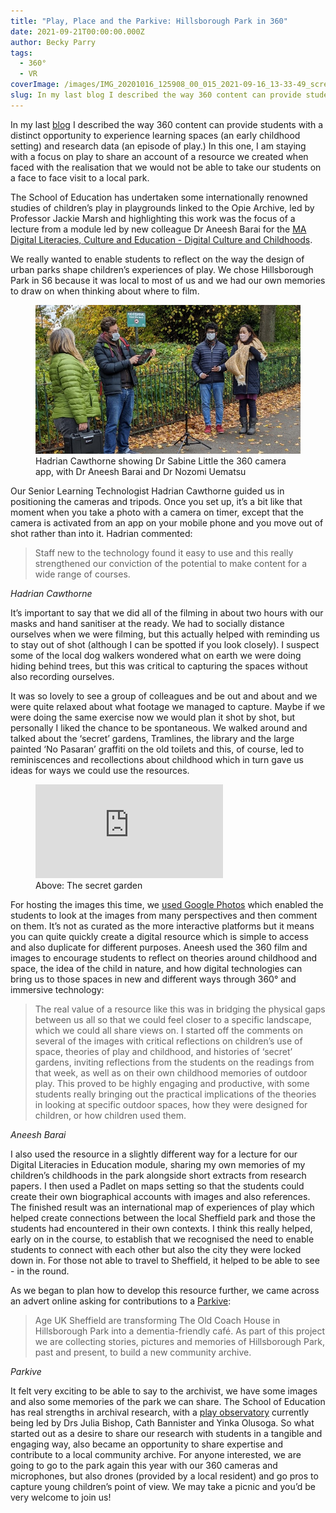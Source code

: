 ```yaml
---
title: "Play, Place and the Parkive: Hillsborough Park in 360"
date: 2021-09-21T00:00:00.000Z
author: Becky Parry
tags:
  - 360°
  - VR
coverImage: /images/IMG_20201016_125908_00_015_2021-09-16_13-33-49_screenshot-scaled.jpg
slug: In my last blog I described the way 360 content can provide students with a distinct opportunity to experience learning spaces (an early childhood setting) and research data (an episode of play.) In this one, I am staying with a focus on play to share an account of a resource we created when faced with the realisation that we would not be able to take our students on a face to face visit to a local park.
---
```


In my last [blog](https://edu-tel.netlify.app/posts/'it's-just-not-the-same':-the-realities-of-virtual-realities-in-teaching-and-learning-in-higher-education/) I described the way 360 content can provide students with a distinct opportunity to experience learning spaces (an early childhood setting) and research data (an episode of play.) In this one, I am staying with a focus on play to share an account of a resource we created when faced with the realisation that we would not be able to take our students on a face to face visit to a local park.

The School of Education has undertaken some internationally renowned studies of children’s play in playgrounds linked to the Opie Archive, led by Professor Jackie Marsh and highlighting this work was the focus of a lecture from a module led by new colleague Dr Aneesh Barai for the [MA Digital Literacies, Culture and Education - Digital Culture and Childhoods](https://www.sheffield.ac.uk/postgraduate/taught/courses/2021/digital-literacies-culture-and-education-ma).

We really wanted to enable students to reflect on the way the design of urban parks shape children’s experiences of play. We chose Hillsborough Park in S6 because it was local to most of us and we had our own memories to draw on when thinking about where to film.

<figure>
<img src="/images/IMG_20201016_130516-3.jpg" alt="Hadrian Cawthorne showing Dr. Sabine Little the 360 camera app" />
<figcaption>Hadrian Cawthorne showing Dr Sabine Little the 360 camera app, with Dr Aneesh Barai and Dr Nozomi Uematsu<figcaption>
</figure>

Our Senior Learning Technologist Hadrian Cawthorne guided us in positioning the cameras and tripods. Once you set up, it’s a bit like that moment when you take a photo with a camera on timer, except that the camera is activated from an app on your mobile phone and you move out of shot rather than into it. Hadrian commented:

<blockquote>Staff new to the technology found it easy to use and this really strengthened our conviction of the potential to make content for a wide range of courses.</blockquote>
<cite>Hadrian Cawthorne</cite>

It’s important to say that we did all of the filming in about two hours with our masks and hand sanitiser at the ready. We had to socially distance ourselves when we were filming, but this actually helped with reminding us to stay out of shot (although I can be spotted if you look closely). I suspect some of the local dog walkers wondered what on earth we were doing hiding behind trees, but this was critical to capturing the spaces without also recording ourselves.

It was so lovely to see a group of colleagues and be out and about and we were quite relaxed about what footage we managed to capture. Maybe if we were doing the same exercise now we would plan it shot by shot, but personally I liked the chance to be spontaneous. We walked around and talked about the ‘secret’ gardens, Tramlines, the library and the large painted ‘No Pasaran’ graffiti on the old toilets and this, of course, led to reminiscences and recollections about childhood which in turn gave us ideas for ways we could use the resources.

<figure class="video_container">
<iframe src="https://haddersbadders.github.io/Park_VR_App/gardenpagoda.html" style="border:0">
</iframe>
<figcaption>Above: The secret garden</figcaption>
</figure>

For hosting the images this time, we [used Google Photos](https://photos.app.goo.gl/HdYWjcnPy2YDfVEe6) which enabled the students to look at the images from many perspectives and then comment on them. It’s not as curated as the more interactive platforms but it means you can quite quickly create a digital resource which is simple to access and also duplicate for different purposes. Aneesh used the 360 film and images to encourage students to reflect on theories around childhood and space, the idea of the child in nature, and how digital technologies can bring us to those spaces in new and different ways through 360° and immersive technology:

> The real value of a resource like this was in bridging the physical gaps between us all so that we could feel closer to a specific landscape, which we could all share views on. I started off the comments on several of the images with critical reflections on children’s use of space, theories of play and childhood, and histories of ‘secret’ gardens, inviting reflections from the students on the readings from that week, as well as on their own childhood memories of outdoor play. This proved to be highly engaging and productive, with some students really bringing out the practical implications of the theories in looking at specific outdoor spaces, how they were designed for children, or how children used them.

<cite>Aneesh Barai</cite>

I also used the resource in a slightly different way for a lecture for our Digital Literacies in Education module, sharing my own memories of my children’s childhoods in the park alongside short extracts from research papers. I then used a Padlet on maps setting so that the students could create their own biographical accounts with images and also references. The finished result was an international map of experiences of play which helped create connections between the local Sheffield park and those the students had encountered in their own contexts. I think this really helped, early on in the course, to establish that we recognised the need to enable students to connect with each other but also the city they were locked down in. For those not able to travel to Sheffield, it helped to be able to see - in the round.

As we began to plan how to develop this resource further, we came across an advert online asking for contributions to a [Parkive](https://hillsboroughparkive.co.uk/): 

> Age UK Sheffield are transforming The Old Coach House in Hillsborough Park into a dementia-friendly café. As part of this project we are collecting stories, pictures and memories of Hillsborough Park, past and present, to build a new community archive.

<cite>Parkive</cite>

It felt very exciting to be able to say to the archivist, we have some images and also some memories of the park we can share. The School of Education has real strengths in archival research, with a [play observatory](https://www.sheffield.ac.uk/education/research/literacies/play-observatory-pandemic) currently being led by Drs Julia Bishop, Cath Bannister and Yinka Olusoga. So what started out as a desire to share our research with students in a tangible and engaging way, also became an opportunity to share expertise and contribute to a local community archive. For anyone interested, we are going to go to the park again this year with our 360 cameras and microphones, but also drones (provided by a local resident) and go pros to capture young children’s point of view. We may take a picnic and you’d be very welcome to join us!
